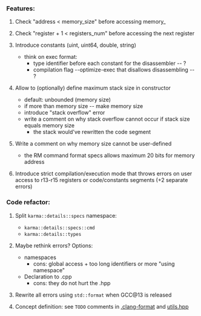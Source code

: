 ### Features:

1. Check "address < memory_size" before accessing memory_

2. Check "register + 1 < registers_num" before accessing the next register

3. Introduce constants (uint, uint64, double, string)
   * think on exec format:
     - type identifier before each constant for the disassembler -- ?
     - compilation flag --optimize-exec that disallows disassembling -- ?

4. Allow to (optionally) define maximum stack size in constructor
   * default: unbounded (memory size)
   * if more than memory size -- make memory size
   * introduce "stack overflow" error
   * write a comment on why stack overflow cannot occur
     if stack size equals memory size
     - the stack would've rewritten the code segment

5. Write a comment on why memory size cannot be user-defined
   * the RM command format specs allows maximum 20 bits for memory address

6. Introduce strict compilation/execution mode that throws errors on user 
   access to r13-r15 registers or code/constants segments (+2 separate errors)

### Code refactor:

1. Split `karma::details::specs` namespace:
   * `karma::details::specs::cmd`
   * `karma::details::types`

2. Maybe rethink errors? Options:
   * namespaces
     - cons: global access + too long identifiers or more "using namespace"
   * Declaration to .cpp
     - cons: they do not hurt the .hpp

3. Rewrite all errors using `std::format` when GCC@13 is released

4. Concept definition: see `TODO` comments in [.clang-format](.clang-format)
   and [utils.hpp](utils.hpp)